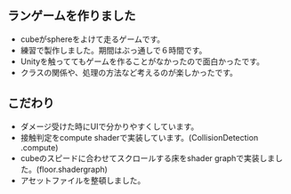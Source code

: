 ## ランゲームを作りました
- cubeがsphereをよけて走るゲームです。
- 練習で製作しました。期間はぶっ通しで６時間です。
- Unityを触っててもゲームを作ることがなかったので面白かったです。
- クラスの関係や、処理の方法など考えるのが楽しかったです。

## こだわり
- ダメージ受けた時にUIで分かりやすくしています。
- 接触判定をcompute shaderで実装しています。(CollisionDetection .compute)
- cubeのスピードに合わせてスクロールする床をshader graphで実装しました。(floor.shadergraph)
- アセットファイルを整頓しました。
